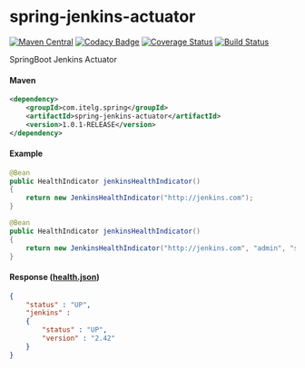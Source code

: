 spring-jenkins-actuator
=======================

[![Maven Central](https://img.shields.io/maven-metadata/v/http/central.maven.org/maven2/com/itelg/spring/spring-jenkins-actuator/maven-metadata.xml.svg)](https://search.maven.org/#search%7Cgav%7C1%7Cg%3A%22com.itelg.spring%22%20AND%20a%3A%22spring-jenkins-actuator%22)
[![Codacy Badge](https://api.codacy.com/project/badge/grade/2a49d5565df7457697072dc5b1cdc5be)](https://www.codacy.com/app/eggers-julian/spring-jenkins-actuator)
[![Coverage Status](https://coveralls.io/repos/julian-eggers/spring-jenkins-actuator/badge.svg?branch=master&service=github)](https://coveralls.io/github/julian-eggers/spring-jenkins-actuator?branch=master)
[![Build Status](https://travis-ci.org/julian-eggers/spring-jenkins-actuator.svg?branch=master)](https://travis-ci.org/julian-eggers/spring-jenkins-actuator)

SpringBoot Jenkins Actuator

#### Maven
```xml
<dependency>
	<groupId>com.itelg.spring</groupId>
	<artifactId>spring-jenkins-actuator</artifactId>
	<version>1.0.1-RELEASE</version>
</dependency>
```

#### Example
```java
@Bean
public HealthIndicator jenkinsHealthIndicator()
{
	return new JenkinsHealthIndicator("http://jenkins.com");
}

@Bean
public HealthIndicator jenkinsHealthIndicator()
{
	return new JenkinsHealthIndicator("http://jenkins.com", "admin", "secretPassword");
}
```

#### Response ([health.json](http://docs.spring.io/spring-boot/docs/current/reference/html/production-ready-endpoints.html#production-ready-health))
```json
{
	"status" : "UP",
	"jenkins" : 
	{
		"status" : "UP",
		"version" : "2.42"
	}
}
```
